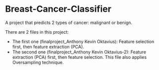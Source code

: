 # Breast-Cancer-Classifier
A project that predicts 2 types of cancer: malignant or benign.

There are 2 files in this project:
- The first one (finalproject_Anthony Kevin Oktavius): Feature selection first, then feature extraction (PCA).
- The second one (finalproject_Anthony Kevin Oktavius-2): Feature extraction (PCA) first, then feature selection. This file also applies Oversampling technique.
